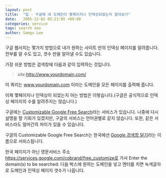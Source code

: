 ```yaml
---
layout: post
title:  "팁 - 구글에 내 도메인이 몇페이지나 인덱싱되었는지 알아보기"
date:   2005-12-02 05:21:05 +09:00
categories: service
tags: search seo
author: Samgu Lee
---
```

구글 웹서치는 몇가지 방법으로 내가 원하는 사이트 만의 인덱싱 페이지를 알려줍니다. 전부를 알 수도 있고, 갯수 만을 알아낼 수도 있습니다.

가장 쉬운 방법은 검색창에 다음과 같이 입력하는 것입니다.

> site:http://www.yourdomain.com/

이 쿼리는 www.yourdomain.com 이라는 도메인을 모든 페이지를 출력해 줍니다.

이제 몇페이지나 인덱싱이 되었는지 아는 방법은 이렇습니다.(구글은 공식적으로 인덱싱 페이지의 수를 알려주지는 않습니다.)

구글에는 [Customizable Google Free Search](https://services.google.com/cobrand/free_customize)라는 서비스가 있습니다. 나중에 다시 설명을 할 기회가 있겠지만, 구글의 서비스는 언어권별로 같지 않습니다. 또한, 같은 서비스라도 얼마간의 차이가 있을 수 있습니다.

구글의 Customizable Google Free Search는 한국에선 [Google 검색창 달기](http://www.google.com/searchcode.html)라는 이름으로 서비스됩니다.

한국 페이지가 아닌 영문서비스 주소 https://services.google.com/cobrand/free_customize로 가서 Enter the domain(s) to be searched: 다음 박스에 원하는 도메인을 넣고 엔터를 치면 녹색글자로 도메인과 인덱싱 페이지 갯수가 나옵니다.

